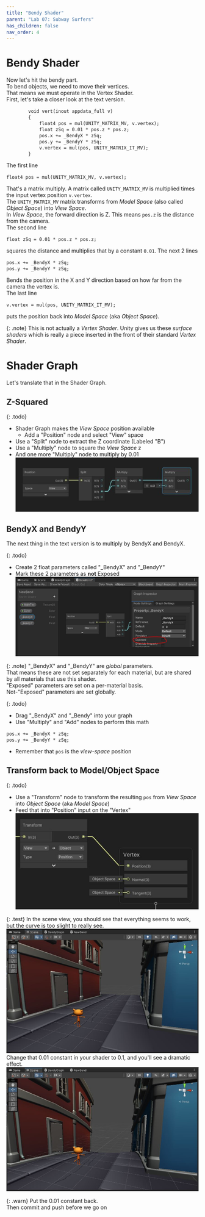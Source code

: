 ```yaml
---
title: "Bendy Shader"
parent: "Lab 07: Subway Surfers"
has_children: false
nav_order: 4
---
```


# Bendy Shader
Now let's hit the bendy part.\
To bend objects, we need to move their vertices.\
That means we must operate in the Vertex Shader.\
First, let's take a closer look at the text version.
```
        void vert(inout appdata_full v)
        {
            float4 pos = mul(UNITY_MATRIX_MV, v.vertex);
            float zSq = 0.01 * pos.z * pos.z;
            pos.x += _BendyX * zSq;
            pos.y += _BendyY * zSq;
            v.vertex = mul(pos, UNITY_MATRIX_IT_MV);
        }
```
The first line
```
float4 pos = mul(UNITY_MATRIX_MV, v.vertex);
```
That's a matrix multiply. A matrix called `UNITY_MATRIX_MV` is multiplied times the input vertex position `v.vertex`.\
The `UNITY_MATRIX_MV` matrix transforms from *Model Space* (also called *Object Space*) into *View Space*.\
In *View Space*, the forward direction is Z. This means `pos.z` is the distance from the camera.\
The second line
```
float zSq = 0.01 * pos.z * pos.z;
```
squares the distance and multiplies that by a constant `0.01`.
The next 2 lines
```
pos.x += _BendyX * zSq;
pos.y += _BendyY * zSq;
```
Bends the position in the X and Y direction based on how far from the camera the vertex is.\
The last line
```
v.vertex = mul(pos, UNITY_MATRIX_IT_MV);
```
puts the position back into *Model Space* (aka *Object Space*).

{: .note}
This is not actually a *Vertex Shader*.
Unity gives us these *surface shaders* which is really a piece inserted in the front of their standard *Vertex Shader*.

# Shader Graph
Let's translate that in the Shader Graph.

## Z-Squared

{: .todo}
* Shader Graph makes the *View Space* position available
    * Add a "Position" node and select "View" space
* Use a "Split" node to extract the Z coordinate (Labeled "B")
* Use a "Multiply" node to square the *View Space* z
* And one more "Multiply" node to multiply by 0.01
![Z Squared](images/lab07/zsquared.jpg "Z Squared")

## BendyX and BendyY
The next thing in the text version is to multiply by BendyX and BendyX.

{: .todo}
* Create 2 float parameters called "_BendyX" and "_BendyY"
* Mark these 2 parameters as **not** Exposed
![Not Exposed](images/lab07/bendyx.jpg "Not Exposed")

{: .note}
"_BendyX" and "_BendyY" are *global* parameters.\
That means these are not set separately for each material, but are shared by all materials that use this shader.\
"Exposed" parameters are set on a per-material basis.\
Not-"Exposed" parameters are set globally.

{: .todo}
* Drag "_BendyX" and "_Bendy" into your graph
* Use "Multiply" and "Add" nodes to perform this math
```
pos.x += _BendyX * zSq;
pos.y += _BendyY * zSq;
```
* Remember that `pos` is the *view-space* position

## Transform back to Model/Object Space

{: .todo}
* Use a "Transform" node to transform the resulting `pos` from *View Space* into *Object Space* (aka *Model Space*)
* Feed that into "Position" input on the "Vertex"
![Transform](images/lab07/transform.jpg "Transform")

{: .test}
In the scene view, you should see that everything seems to work, but the curve is too slight to really see.
![Slight Bend](images/lab07/bendy1.jpg "Slight Bend")
Change that 0.01 constant in your shader to 0.1, and you'll see a dramatic effect.
![Big Bend](images/lab07/bendy2.jpg "Big Bend")

{: .warn}
Put the 0.01 constant back.\
Then commit and push before we go on

